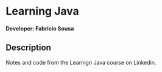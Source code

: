 # Learning Java

#### Developer: Fabricio Sousa

## Description

Notes and code from the Learnign Java course on Linkedin.
